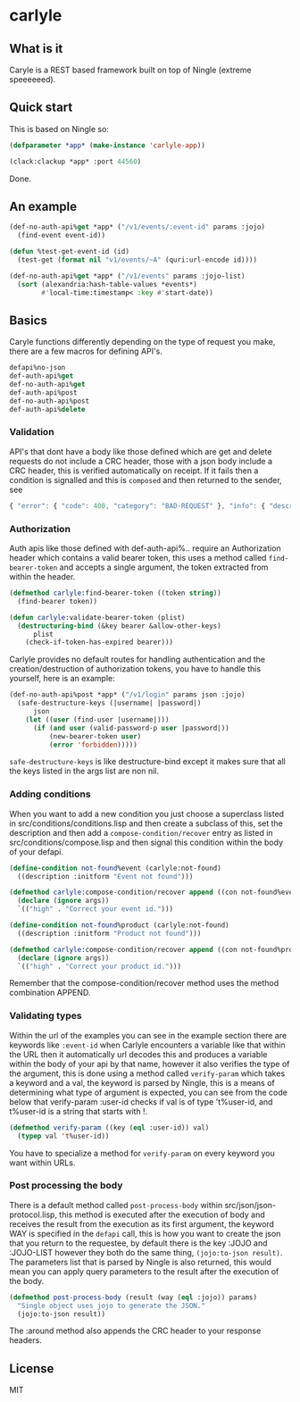 # carlyle

## What is it
Caryle is a REST based framework built on top of Ningle (extreme speeeeeed). 

## Quick start

This is based on Ningle so: 

```lisp
(defparameter *app* (make-instance 'carlyle-app))

(clack:clackup *app* :port 44560)

```
Done.

## An example

```lisp
(def-no-auth-api%get *app* ("/v1/events/:event-id" params :jojo)
  (find-event event-id))

(defun %test-get-event-id (id)
  (test-get (format nil "v1/events/~A" (quri:url-encode id))))

(def-no-auth-api%get *app* ("/v1/events" params :jojo-list)
  (sort (alexandria:hash-table-values *events*)
        #'local-time:timestamp< :key #'start-date))
```


## Basics
Caryle functions differently depending on the type of request you make, there are a few 
macros for defining API's.

```lisp
defapi%no-json
def-auth-api%get
def-no-auth-api%get
def-auth-api%post
def-no-auth-api%post
def-auth-api%delete
```
### Validation
API's that dont have a body like those defined which are get and delete requests do not 
include a CRC header, those with a json body include a CRC header, this is verified 
automatically on receipt. If it fails then a condition is signalled and this is `composed` and then returned to the sender, see
```js
{ "error": { "code": 400, "category": "BAD-REQUEST" }, "info": { "description": "Bearer token is missing for a request that requires authorization." }, "recover": { "high": "Append authorization header", "low": "Resend request." } }
```
### Authorization 
Auth apis like those defined with def-auth-api%.. require an Authorization header which contains a valid bearer token, this uses a method called `find-bearer-token` and accepts a single argument, the token extracted from within the header.

```lisp
(defmethod carlyle:find-bearer-token ((token string))
  (find-bearer token))

(defun carlyle:validate-bearer-token (plist)
  (destructuring-bind (&key bearer &allow-other-keys)
      plist 
    (check-if-token-has-expired bearer)))

```

Carlyle provides no default routes for handling authentication and the creation/destruction of authorization tokens, you have to handle this yourself, here is an example:
```lisp
(def-no-auth-api%post *app* ("/v1/login" params json :jojo)
  (safe-destructure-keys (|username| |password|)
      json
    (let ((user (find-user |username|)))
      (if (and user (valid-password-p user |password|))
          (new-bearer-token user)
          (error 'forbidden)))))
```
`safe-destructure-keys` is like destructure-bind except it makes sure that all the keys listed in the args list are non nil.


### Adding conditions
When you want to add a new condition you just choose a superclass listed in src/conditions/conditions.lisp and then create a subclass of this, set the description and then add a `compose-condition/recover` entry as listed in src/conditions/compose.lisp and then signal this condition within the body of your defapi.

```lisp
(define-condition not-found%event (carlyle:not-found)
  ((description :initform "Event not found")))

(defmethod carlyle:compose-condition/recover append ((con not-found%event) req &rest args)
  (declare (ignore args))
  `(("high" . "Correct your event id.")))

(define-condition not-found%product (carlyle:not-found)
  ((description :initform "Product not found")))

(defmethod carlyle:compose-condition/recover append ((con not-found%product) req &rest args)
  (declare (ignore args))
  `(("high" . "Correct your product id.")))
```

Remember that the compose-condition/recover method uses the method combination APPEND.

### Validating types
Within the url of the examples you can see in the example section there are keywords like
`:event-id` when Carlyle encounters a variable like that within the URL then it automatically url decodes this and produces a variable within the body of your api by that name, however it also verifies the type of the argument, this is done using a method called `verify-param` which takes a keyword and a val, the keyword is parsed by Ningle, this is a means of determining what type of argument is expected, you can see from the code below that verify-param :user-id checks if val is of type 't%user-id, and t%user-id is a string that starts with !. 

```lisp
(defmethod verify-param ((key (eql :user-id)) val)
  (typep val 't%user-id))
```
You have to specialize a method for `verify-param` on every keyword you want within URLs.

### Post processing the body
There is a default method called `post-process-body` within src/json/json-protocol.lisp, this method is executed after the execution of body and receives the result from the execution as its first argument, the keyword WAY is specified in the `defapi` call, this is how 
you want to create the json that you return to the requestee, by default there is the key :JOJO and :JOJO-LIST however they both do the same thing, `(jojo:to-json result)`. The 
parameters list that is parsed by Ningle is also returned, this would mean you can apply 
query parameters to the result after the execution of the body.

```lisp
(defmethod post-process-body (result (way (eql :jojo)) params)
  "Single object uses jojo to generate the JSON."
  (jojo:to-json result))
```
The :around method also appends the CRC header to your response headers.




## License

MIT

